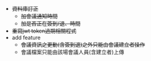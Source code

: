 - ~~資料庫訂正~~
  - ~~加會議通知時間~~
  - ~~加是否正在簽到/退、時間~~
- ~~重寫jwt token過期相關程式~~
- add feature
  - ~~會議資訊之更動(含簽到退)之外只能由會議建立者操作~~
  - 會議檔案只能由該場會議人員(含建立者)上傳
